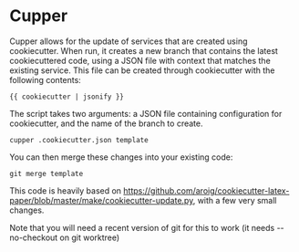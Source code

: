 # Cupper

Cupper allows for the update of services that are created using cookiecutter.
When run, it creates a new branch that contains the latest cookiecuttered code,
using a JSON file with context that matches the existing service.
This file can be created through cookiecutter with the following contents:

`{{ cookiecutter | jsonify }}`

The script takes two arguments: a JSON file containing configuration for cookiecutter, and the name of the branch to create.

`cupper .cookiecutter.json template`

You can then merge these changes into your existing code:

`git merge template`

This code is heavily based on https://github.com/aroig/cookiecutter-latex-paper/blob/master/make/cookiecutter-update.py, with a few very small changes. 

Note that you will need a recent version of git for this to work (it needs --no-checkout on git worktree)
